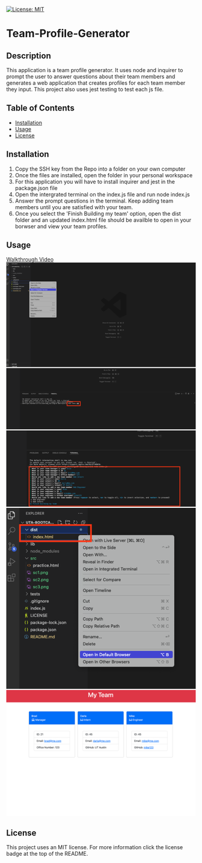 [![License: MIT](https://img.shields.io/badge/License-MIT-yellow.svg)](https://opensource.org/licenses/MIT)
# Team-Profile-Generator
## Description 
This application is a team profile generator. It uses node and inquirer to prompt the user to answer questions about their team members and generates a web application that creates profiles for each team member they input. This project also uses jest testing to test each js file.
## Table of Contents
- [Installation](#installation)
- [Usage](#usage)
- [License](#license)
## Installation
1. Copy the SSH key from the Repo into a folder on your own computer
2. Once the files are installed, open the folder in your personal workspace
3. For this application you will have to install inquirer and jest in the package.json file
4. Open the intergrated terminal on the index.js file and run node index.js
5. Answer the prompt questions in the terminal. Keep adding team members until you are satisfied with your team.
6. Once you select the 'Finish Building my team' option, open the dist folder and an updated index.html file should be availble to open in your borwser and view your team profiles.
## Usage
[Walkthrough Video](https://drive.google.com/file/d/1hHEt1-mbtEluUtNgHW2jgp2G_uV9dqAq/view)
![Opening Intergrated Terminal](./src/sc1.png)
![Running Code](./src/sc2.png)
![Questions](./src/sc3.png)
![Navigating to index.html file](./src/sc4.png)
![index.html file in the browser](./src/sc5.png)
## License
This project uses an MIT license. For more information click the license badge at the top of the README.
